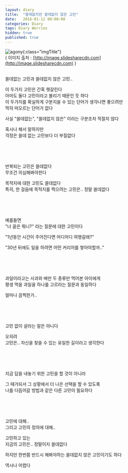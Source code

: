 ```yaml
---
layout: diary
title:  "쓸데없지만 쓸데없지 않은 고민"
date:   2016-01-12 00:00:00
categories: Diary
tags: Diary Worries
hidden: true
published: true
---
```


![agony](http://image.slidesharecdn.com/npeaworkshopfinaldraftweb-120409161657-phpapp02/95/implementing-effective-family-engagement-strategies-2-728.jpg?cb=1335541538){:class="imgTitle"}  
( 이미지 출처 : [http://image.slidesharecdn.com](http://image.slidesharecdn.com) )  

<br>
쓸데없는 고민과 쓸데없지 않은 고민..

이 두가지 고민은 간혹 헷갈린다  
아마도 둘다 고민이라고 불리기 때문인 듯 하다  
이 두가지를 확실하게 구분지을 수 있는 단어가 생각나면 좋으려만  
딱히 떠오르는 단어가 없다

사실 "쓸데없는", "쓸데없지 않은" 이라는 구분조차 적절치 않다

<!--more-->
혹시나 해서 말하지만   
걱정은 쓸데 없는 고민보다 더 부질없다

<br><br><br>



반복되는 고민은 쓸데없다  
무조건 의심해봐야한다 

목적지에 대한 고민도 쓸데없다  
특히, 한 걸음에 목적지를 찍으려는 고민은.. 정말 쓸데없다



<br><br><br>

  
예를들면  
"너 꿈은 뭐니?" 라는 질문에 대한 고민이다

"1년동안 시간이 주어진다면 어디어디 여행갈래?"

"30년 뒤에도 일을 하려면 어떤 커리어를 쌓아야할까.."


<br><br><br>

과일이라고는 사과와 배만 두 종류만 먹어본 아이에게  
평생 먹을 과일을 하나를 고르라는 질문과 동일하다

얼마나 끔찍한가..


<br><br><br>



고민 없이 살라는 말은 아니다 

오히려  
고민은.. 자신을 찾을 수 있는 유일한 길이라고 생각한다


<br><br><br>



지금 답을 내놓기 위한 고민을 할 것이 아니라

그 때가되서 그 상황에서 더 나은 선택을 할 수 있도록   
나를 다듬어갈 방법과 같은 다른 고민이 필요하다


<br><br><br>





고민에 대해..  
그리고 고민의 정의에 대해..

고민하고 있는   
지금의 고민은.. 정말이지 쓸데없다

하지만 한번쯤 반드시 해봐야하는 쓸데없지 않은 고민이기도 하다

역시나 어렵다

<br><br><br>
